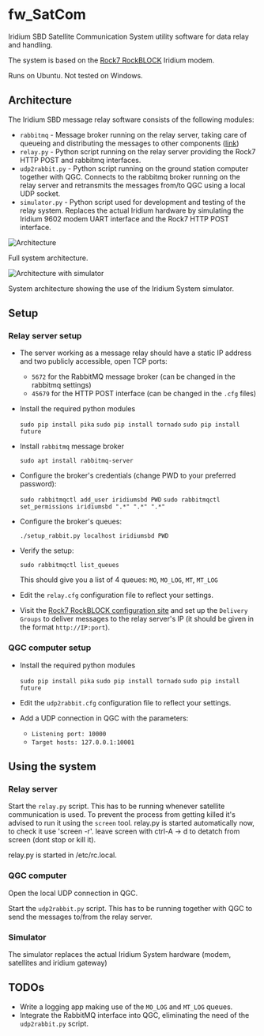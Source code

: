 # fw_SatCom
Iridium SBD Satellite Communication System utility software for data relay and handling.

The system is based on the [Rock7 RockBLOCK](http://www.rock7mobile.com/products-rockblock) Iridium modem.

Runs on Ubuntu. Not tested on Windows.

## Architecture

The Iridium SBD message relay software consists of the following modules:

* `rabbitmq` - Message broker running on the relay server, taking care of queueing and distributing the messages to other components ([link](https://www.rabbitmq.com/))
* `relay.py` - Python script running on the relay server providing the Rock7 HTTP POST and rabbitmq interfaces.
* `udp2rabbit.py` - Python script running on the ground station computer together with QGC. Connects to the rabbitmq broker running on the relay server and retransmits the messages from/to QGC using a local UDP socket.
* `simulator.py` - Python script used for development and testing of the relay system. Replaces the actual Iridium hardware by simulating the Iridium 9602 modem UART interface and the Rock7 HTTP POST interface.

![Architecture](architecture.png)

Full system architecture.

![Architecture with simulator](architecture_sim.png)

System architecture showing the use of the Iridium System simulator.

## Setup
### Relay server setup

* The server working as a message relay should have a static IP address and two publicly accessible, open TCP ports:

	* `5672` for the RabbitMQ message broker (can be changed in the rabbitmq settings)
	* `45679` for the HTTP POST interface (can be changed in the `.cfg` files)

* Install the required python modules

    `sudo pip install pika`
    `sudo pip install tornado`
    `sudo pip install future`

* Install `rabbitmq` message broker

    `sudo apt install rabbitmq-server`

* Configure the broker's credentials (change PWD to your preferred password):

    `sudo rabbitmqctl add_user iridiumsbd PWD`
    `sudo rabbitmqctl set_permissions iridiumsbd ".*" ".*" ".*"`

* Configure the broker's queues:

    `./setup_rabbit.py localhost iridiumsbd PWD`

* Verify the setup:

    `sudo rabbitmqctl list_queues`

    This should give you a list of 4 queues: `MO`, `MO_LOG`, `MT`, `MT_LOG`

* Edit the `relay.cfg` configuration file to reflect your settings.

* Visit the [Rock7 RockBLOCK configuration site](https://rockblock.rock7.com/Operations) and set up the `Delivery Groups` to deliver messages to the relay server's IP (it should be given in the format `http://IP:port`).

### QGC computer setup

* Install the required python modules

    `sudo pip install pika`
    `sudo pip install tornado`
    `sudo pip install future`

* Edit the `udp2rabbit.cfg` configuration file to reflect your settings.

* Add a UDP connection in QGC with the parameters:

    * `Listening port: 10000`
    * `Target hosts: 127.0.0.1:10001`

## Using the system

### Relay server

Start the `relay.py` script. This has to be running whenever satellite communication is used. To prevent the process from getting killed it's advised to run it using the `screen` tool. relay.py is started automatically now, to check it use 'screen -r'. leave screen with ctrl-A -> d to detatch from screen (dont stop or kill it).

relay.py is started in /etc/rc.local.



### QGC computer

Open the local UDP connection in QGC.

Start the `udp2rabbit.py` script. This has to be running together with QGC to send the messages to/from the relay server.

### Simulator

The simulator replaces the actual Iridium System hardware (modem, satellites and iridium gateway)

## TODOs

* Write a logging app making use of the `MO_LOG` and `MT_LOG` queues.
* Integrate the RabbitMQ interface into QGC, eliminating the need of the `udp2rabbit.py` script.